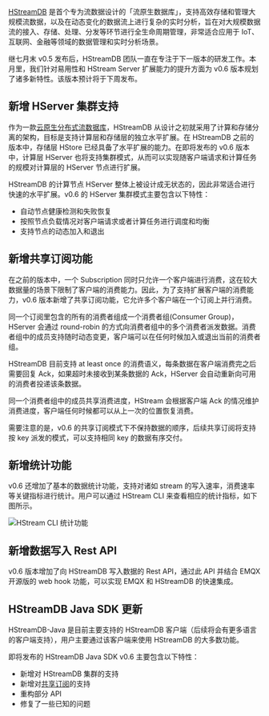 [HStreamDB](https://hstream.io/zh) 是首个专为流数据设计的「流原生数据库」，支持高效存储和管理大规模流数据，以及在动态变化的数据流上进行复杂的实时分析，旨在对大规模数据流的接入、存储、处理、分发等环节进行全生命周期管理，非常适合应用于 IoT、互联网、金融等领域的数据管理和实时分析场景。

继七月末 v0.5 发布后，HStreamDB 团队一直在专注于下一版本的研发工作。本月里，我们针对易用性和 HStream Server 扩展能力的提升方面为 v0.6 版本规划了诸多新特性。该版本预计将于下周发布。

## 新增 HServer 集群支持

作为一款[云原生分布式流数据库](https://hstream.io/zh)，HStreamDB 从设计之初就采用了计算和存储分离的架构，目标是支持计算层和存储层的独立水平扩展。在 HStreamDB 之前的版本中，存储层 HStore 已经具备了水平扩展的能力。在即将发布的 v0.6 版本中，计算层 HServer 也将支持集群模式，从而可以实现随客户端请求和计算任务的规模对计算层的 HServer 节点进行扩展。

HStreamDB 的计算节点 HServer 整体上被设计成无状态的，因此非常适合进行快速的水平扩展。v0.6 的 HServer 集群模式主要包含以下特性：

- 自动节点健康检测和失败恢复
- 按照节点负载情况对客户端请求或者计算任务进行调度和均衡
- 支持节点的动态加入和退出

## 新增共享订阅功能

在之前的版本中，一个 Subscription 同时只允许一个客户端进行消费，这在较大数据量的场景下限制了客户端的消费能力。因此，为了支持扩展客户端的消费能力，v0.6 版本新增了共享订阅功能，它允许多个客户端在一个订阅上并行消费。

同一个订阅里包含的所有的消费者组成一个消费者组(Consumer Group)，HServer 会通过 round-robin 的方式向消费者组中的多个消费者派发数据。消费者组中的成员支持随时动态变更，客户端可以在任何时候加入或退出当前的消费者组。

HStreamDB 目前支持 at least once 的消费语义，每条数据在客户端消费完之后需要回复 Ack，如果超时未接收到某条数据的 Ack，HServer 会自动重新向可用的消费者投递该条数据。

同一个消费者组中的成员共享消费进度，HStream 会根据客户端 Ack 的情况维护消费进度，客户端任何时候都可以从上一次的位置恢复消费。

需要注意的是，v0.6 的共享订阅模式下不保持数据的顺序，后续共享订阅将支持按 key 派发的模式，可以支持相同 key 的数据有序交付。

## 新增统计功能

v0.6 还增加了基本的数据统计功能，支持对诸如 stream 的写入速率，消费速率等关键指标进行统计。用户可以通过 HStream CLI 来查看相应的统计指标，如下图所示。

![HStream CLI 统计功能](https://static.emqx.net/images/d4dd69dd47f47163f028154245833913.png)

## 新增数据写入 Rest API 

v0.6 版本增加了向 HStreamDB 写入数据的 Rest API，通过此 API 并结合 EMQX 开源版的 web hook 功能，可以实现 EMQX 和 HStreamDB 的快速集成。

## HStreamDB Java SDK 更新

HStreamDB-Java 是目前主要支持的 HStreamDB 客户端（后续将会有更多语言的客户端支持），用户主要通过该客户端来使用 HStreamDB 的大多数功能。

即将发布的 HStreamDB Java SDK v0.6 主要包含以下特性：

- 新增对 HStreamDB 集群的支持
- 新增对[共享订阅](https://www.emqx.com/zh/blog/introduction-to-mqtt5-protocol-shared-subscription)的支持
- 重构部分 API
- 修复了一些已知的问题
